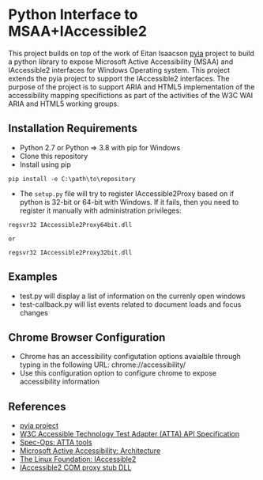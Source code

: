 # Python Interface to MSAA+IAccessible2

This project builds on top of the work of Eitan Isaacson [pyia](https://github.com/eeejay/pyia) project to build a python library to expose Microsoft Active Accessibility (MSAA) and IAccessible2 interfaces for Windows Operating system.
This project extends the pyia project to support the IAccessible2 interfaces.
The purpose of the project is to support ARIA and HTML5 implementation of the accessibility mapping specifictions as part of the activities of the W3C WAI ARIA and HTML5 working groups.

## Installation Requirements

* Python 2.7 or Python => 3.8 with pip for Windows
* Clone this repository
* Install using pip
  
```text
pip install -e C:\path\to\repository
```

* The `setup.py` file will try to register IAccessible2Proxy based on if python is 32-bit or 64-bit with Windows. If it fails, then you need to register it manually with administration privileges:

```text
regsvr32 IAccessible2Proxy64bit.dll

or

regsvr32 IAccessible2Proxy32bit.dll
```

## Examples

* test.py will display a list of information on the currenly open windows
* test-callback.py will list events related to document loads and focus changes

## Chrome Browser Configuration

* Chrome has an accessibility configutation options avaialble through typing in the following URL: chrome://accessibility/
* Use this configuration option to configure chrome to expose accessibility information

## References

* [pyia project](https://github.com/eeejay/pyia)
* [W3C Accessible Technology Test Adapter (ATTA) API Specification](https://spec-ops.github.io/atta-api/)
* [Spec-Ops: ATTA tools](https://github.com/Spec-Ops/web-platform-tests/tree/atk-atspi-atta/wai-aria/tools)
* [Microsoft Active Accessibility: Architecture](https://msdn.microsoft.com/en-us/library/ms971310.aspx?f=255&MSPPError=-2147217396)
* [The Linux Foundation: IAccessible2](https://wiki.linuxfoundation.org/accessibility/iaccessible2/start)
* [IAccessible2 COM proxy stub DLL](https://wiki.linuxfoundation.org/accessibility/iaccessible2/comproxydll)
